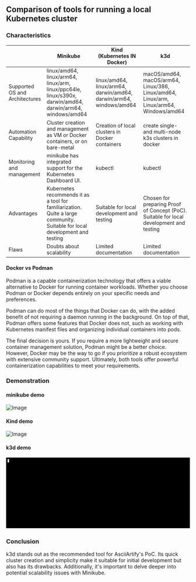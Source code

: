 ## Comparison of tools for running a local Kubernetes cluster

### Characteristics

|                                | Minikube                                                                                                                    | Kind (Kubernetes IN Docker)                                              | k3d                                                                                     |
|--------------------------------|-----------------------------------------------------------------------------------------------------------------------------|--------------------------------------------------------------------------|-----------------------------------------------------------------------------------------|
| Supported OS and Architectures | linux/amd64, linux/arm64, linux/arm, linux/ppc64le, linux/s390x, darwin/amd64, darwin/arm64, windows/amd64                  | linux/amd64, linux/arm64, darwin/amd64, darwin/arm64, windows/amd64      | macOS/amd64, macOS/arm64, Linux/386, Linux/amd64, Linux/arm, Linux/arm64, Windows/amd64 |
| Automation Capability          | Cluster creation and management as VM or Docker containers, or on bare-metal                                                | Creation of local clusters in Docker containers                          | create single- and multi-node k3s clusters in docker                                    |
| Monitoring and management      | minikube has integrated support for the Kubernetes Dashboard UI.                                                            | kubectl                                                                  | kubectl                                                                                 |
| Advantages                     | Kubernetes recommends it as a tool for familiarization. Quite a large community. Suitable for local development and testing | Suitable for local development and testing                               | Chosen for preparing Proof of Concept (PoC). Suitable for local development and testing |
| Flaws                          | Doubts about scalability                                                                                                    | Limited documentation                                                    | Limited documentation                                                                   |

#### Docker vs Podman
Podman is a capable containerization technology that offers a viable alternative to Docker for running container 
workloads. Whether you choose Podman or Docker depends entirely on your specific needs and preferences.

Podman can do most of the things that Docker can do, with the added benefit of not requiring a daemon running in 
the background. On top of that, Podman offers some features that Docker does not, such as working with Kubernetes 
manifest files and organizing individual containers into pods.

The final decision is yours. If you require a more lightweight and secure container management solution, Podman 
might be a better choice. However, Docker may be the way to go if you prioritize a robust ecosystem with extensive 
community support. Ultimately, both tools offer powerful containerization capabilities to meet your requirements.
### Demonstration
#### minikube demo
![Image](.data/minikube.gif)
#### Kind demo            
![Image](.data/kind.gif) 
#### k3d demo
![Image](.data/k3d.gif) 
### Conclusion
k3d stands out as the recommended tool for AsciiArtify's PoC. Its quick cluster creation and simplicity make it 
suitable for initial development but also has its drawbacks.  Additionally, it's important to delve deeper into 
potential scalability issues with Minikube.